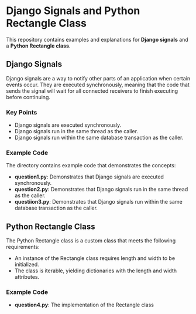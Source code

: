 # Django Signals and Python Rectangle Class

This repository contains examples and explanations for **Django signals** and a **Python Rectangle class**.

## Django Signals

Django signals are a way to notify other parts of an application when certain events occur. They are executed synchronously, meaning that the code that sends the signal will wait for all connected receivers to finish executing before continuing.

### Key Points
- Django signals are executed synchronously.
- Django signals run in the same thread as the caller.
- Django signals run within the same database transaction as the caller.

### Example Code

The directory contains example code that demonstrates the concepts:

- **question1.py**: Demonstrates that Django signals are executed synchronously.
- **question2.py**: Demonstrates that Django signals run in the same thread as the caller.
- **questiion3.py**: Demonstrates that Django signals run within the same database transaction as the caller.

## Python Rectangle Class

The Python Rectangle class is a custom class that meets the following requirements:

- An instance of the Rectangle class requires length and width to be initialized.
- The class is iterable, yielding dictionaries with the length and width attributes.

### Example Code

- **question4.py**: The implementation of the Rectangle class


